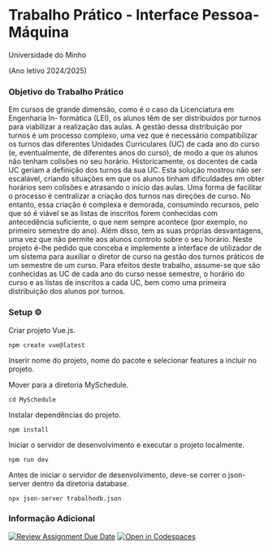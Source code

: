 # Trabalho Prático - Interface Pessoa-Máquina  

Universidade do Minho 

(Ano letivo 2024/2025)


### Objetivo do Trabalho Prático

Em cursos de grande dimensão, como é o caso da Licenciatura em Engenharia In-
formática (LEI), os alunos têm de ser distribuídos por turnos para viabilizar a realização
das aulas. A gestão dessa distribuição por turnos é um processo complexo, uma vez
que é necessário compatibilizar os turnos das diferentes Unidades Curriculares (UC)
de cada ano do curso (e, eventualmente, de diferentes anos do curso), de modo a
que os alunos não tenham colisões no seu horário.
Historicamente, os docentes de cada UC geriam a definição dos turnos da sua
UC. Esta solução mostrou não ser escalável, criando situações em que os alunos
tinham dificuldades em obter horários sem colisões e atrasando o início das aulas.
Uma forma de facilitar o processo é centralizar a criação dos turnos nas direções
de curso. No entanto, essa criação é complexa e demorada, consumindo recursos,
pelo que só é viável se as listas de inscritos forem conhecidas com antecedência
suficiente, o que nem sempre acontece (por exemplo, no primeiro semestre do ano).
Além disso, tem as suas próprias desvantagens, uma vez que não permite aos alunos
controlo sobre o seu horário.
Neste projeto é-lhe pedido que conceba e implemente a interface de utilizador
de um sistema para auxiliar o diretor de curso na gestão dos turnos práticos de um
semestre de um curso. Para efeitos deste trabalho, assume-se que são conhecidas
as UC de cada ano do curso nesse semestre, o horário do curso e as listas de inscritos
a cada UC, bem como uma primeira distribuição dos alunos por turnos.

### Setup ⚙️

Criar projeto Vue.js.


```text
npm create vue@latest
```

Inserir nome do projeto, nome do pacote e selecionar features a incluir no projeto.

Mover para a diretoria MySchedule.

```text
cd MySchedule
```

Instalar dependências do projeto.
```text
npm install
```


Iniciar o servidor de desenvolvimento e executar o projeto localmente.
```text
npm run dev
```

Antes de iniciar o servidor de desenvolvimento, deve-se correr o json-server dentro da diretoria database. 
```text
npx json-server trabalhodb.json
```



### Informação Adicional

[![Review Assignment Due Date](https://classroom.github.com/assets/deadline-readme-button-22041afd0340ce965d47ae6ef1cefeee28c7c493a6346c4f15d667ab976d596c.svg)](https://classroom.github.com/a/uYlAcSPA)
[![Open in Codespaces](https://classroom.github.com/assets/launch-codespace-2972f46106e565e64193e422d61a12cf1da4916b45550586e14ef0a7c637dd04.svg)](https://classroom.github.com/open-in-codespaces?assignment_repo_id=18877585)
